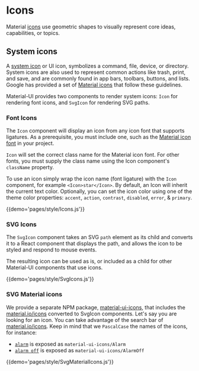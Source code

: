 # Icons

Material [icons](https://material.io/guidelines/style/icons.html) use geometric shapes to visually
represent core ideas, capabilities, or topics.

## System icons

A [system icon](https://material.io/guidelines/style/icons.html#icons-system-icons) or UI icon,
symbolizes a command, file, device, or directory.
System icons are also used to represent common actions like trash, print, and save,
and are commonly found in app bars, toolbars, buttons, and lists.
Google has provided a set of [Material icons](https://material.io/icons/) that follow these guidelines.

Material-UI provides two components to render system icons: `Icon` for rendering font icons, and `SvgIcon` for rendering SVG paths.

### Font Icons

The `Icon` component will display an icon from any icon font that supports ligatures.
As a prerequisite, you must include one, such as the
[Material icon font](http://google.github.io/material-design-icons/#icon-font-for-the-web) in your project.

`Icon` will set the correct class name for the Material icon font. For other fonts, you must supply the
class name using the Icon component's `className` property.

To use an icon simply wrap the icon name (font ligature) with the `Icon` component,
for example `<Icon>star</Icon>`.
By default, an Icon will inherit the current text color.
Optionally, you can set the icon color using one of the theme color properties: `accent`, `action`, `contrast`, `disabled`, `error`, & `primary`.

{{demo='pages/style/Icons.js'}}

### SVG Icons

The `SvgIcon` component takes an SVG `path` element as its child and converts it to a React component that displays the path,
and allows the icon to be styled and respond to mouse events.

The resulting icon can be used as is,
or included as a child for other Material-UI components that use icons.

{{demo='pages/style/SvgIcons.js'}}

### SVG Material icons

We provide a separate NPM package,
[material-ui-icons](https://www.npmjs.com/package/material-ui-icons),
that includes the [material.io/icons](https://material.io/icons/) converted to SvgIcon components.
Let's say you are looking for an icon.
You can take advantage of the search bar of [material.io/icons](https://material.io/icons/).
Keep in mind that we `PascalCase` the names of the icons, for instance:
- [`alarm`](https://material.io/icons/#ic_alarm) is exposed as `material-ui-icons/Alarm`
- [`alarm off`](https://material.io/icons/#ic_alarm_off) is exposed as `material-ui-icons/AlarmOff`

{{demo='pages/style/SvgMaterialIcons.js'}}
